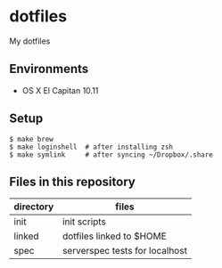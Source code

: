 dotfiles
====
My dotfiles


Environments
----
- OS X El Capitan 10.11


Setup
----
```console
$ make brew
$ make loginshell  # after installing zsh
$ make symlink     # after syncing ~/Dropbox/.share 
```


Files in this repository
----
| directory | files |
| --- | ----- |
| init | init scripts |
| linked | dotfiles linked to $HOME |
| spec | serverspec tests for localhost |
